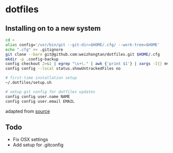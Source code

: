 # dotfiles

## Installing on to a new system

```sh
cd ~
alias config='/usr/bin/git --git-dir=$HOME/.cfg/ --work-tree=$HOME'
echo ".cfg" >> .gitignore
git clone --bare git@github.com:weizhongtan/dotfiles.git $HOME/.cfg
mkdir -p .config-backup
config checkout 2>&1 | egrep "\s+\." | awk {'print $1'} | xargs -I{} mv {} .config-backup/{}
config config --local status.showUntrackedFiles no

# first-time installation setup
~/.dotfiles/setup.sh

# setup git config for dotfiles updates
config config user.name NAME
config config user.email EMAIL
```

adapted from [source](https://developer.atlassian.com/blog/2016/02/best-way-to-store-dotfiles-git-bare-repo/)

## Todo

- Fix OSX settings
- Add setup for .gitconfig

